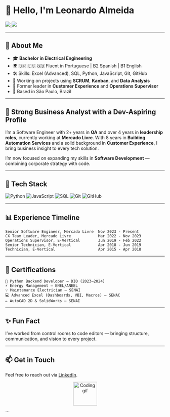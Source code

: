 # 👋 Hello, I'm Leonardo Almeida

<p align="left">
  <a href="https://www.linkedin.com/in/lbalmeida" target="_blank">
    <img src="https://img.shields.io/badge/-LinkedIn-blue?logo=linkedin&style=flat" />
  </a>
  <a href="https://github.com/leonardoalm7" target="_blank">
    <img src="https://img.shields.io/badge/-GitHub-black?logo=github&style=flat" />
  </a>
</p>


---

## 🧠 About Me

- 🎓 **Bachelor in Electrical Engineering**
- 🌍 🇧🇷 🇪🇸 🇬🇧 Fluent in Portuguese | B2 Spanish | B1 English
- 🛠️ Skills: Excel (Advanced), SQL, Python, JavaScript, Git, GitHub
- 🚀 Working on projects using **SCRUM**, **Kanban**, and **Data Analysis**
- 🔧 Former leader in **Customer Experience** and **Operations Supervisor**
- 📍 Based in São Paulo, Brazil

---

## 🎯 **Strong Business Analyst with a Dev-Aspiring Profile**

I’m a Software Engineer with 2+ years in **QA** and over 4 years in **leadership roles**, currently working at **Mercado Livre**. With 8 years in **Building Automation Services** and a solid background in **Customer Experience**, I bring business insight to every tech solution.

I’m now focused on expanding my skills in **Software Development** — combining corporate strategy with code.

---

## 🔧 Tech Stack

![Python](https://img.shields.io/badge/Python-3776AB?style=for-the-badge&logo=python&logoColor=white)
![JavaScript](https://img.shields.io/badge/JavaScript-F7DF1E?style=for-the-badge&logo=javascript&logoColor=black)
![SQL](https://img.shields.io/badge/SQL-005C84?style=for-the-badge&logo=postgresql&logoColor=white)
![Git](https://img.shields.io/badge/Git-F05032?style=for-the-badge&logo=git&logoColor=white)
![GitHub](https://img.shields.io/badge/GitHub-181717?style=for-the-badge&logo=github&logoColor=white)

---

## 📊 Experience Timeline

```text
Senior Software Engineer, Mercado Livre  Nov 2023 - Present
CX Team Leader, Mercado Livre            Mar 2022 - Nov 2023
Operations Supervisor, E-Vertical        Jun 2019 - Feb 2022
Senior Technician, E-Vertical            Apr 2018 - Jun 2019
Technician, E-Vertical                   Apr 2015 - Apr 2018
```

---

## 🧾 Certifications
```text
🐍 Python Backend Developer – DIO (2023–2024)
⚡ Energy Management – ENEL/ANEEL
💡 Maintenance Electrician – SENAI
💻 Advanced Excel (Dashboards, VBI, Macros) – SENAC
✏️ AutoCAD 2D & SolidWorks – SENAI
```
---

## ✨ Fun Fact
I’ve worked from control rooms to code editors — bringing structure, communication, and vision to every project.

---

## 📫 Get in Touch
Feel free to reach out via <a href="https://www.linkedin.com/in/lbalmeida" target="_blank">LinkedIn</a>.

<!-- Optional GIF or image --> <p align="center"> <img src="https://media.giphy.com/media/du3J3cXyzhj75IOgvA/giphy.gif" width="75" alt="Coding gif" /> </p> ```
